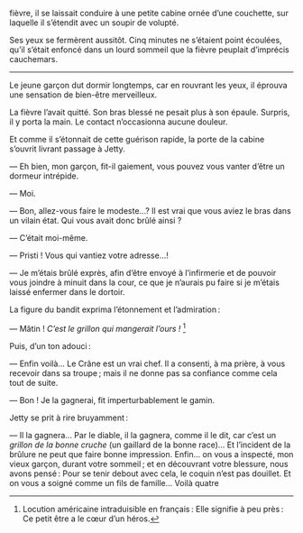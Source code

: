 fièvre, il se laissait conduire à une petite cabine ornée d’une couchette, sur laquelle il s’étendit avec un soupir de volupté.

Ses yeux se fermèrent aussitôt. Cinq minutes ne s’étaient point écoulées, qu’il s’était enfoncé dans un lourd sommeil que la fièvre peuplait d’imprécis cauchemars.

------

Le jeune garçon dut dormir longtemps, car en rouvrant les yeux, il
éprouva une sensation de bien-être merveilleux.

La fièvre l’avait quitté. Son bras blessé ne pesait plus à son épaule. Surpris, il y porta la main. Le contact n’occasionna aucune douleur.

Et comme il s’étonnait de cette guérison rapide, la porte de la cabine s’ouvrit livrant passage à Jetty.

— Eh bien, mon garçon, fit-il gaiement, vous pouvez vous vanter d’être
un dormeur intrépide.

— Moi.

— Bon, allez-vous faire le modeste...? Il est vrai que vous aviez le bras dans un vilain état. Qui vous avait donc brûlé ainsi ?

— C’était moi-même.

— Pristi ! Vous qui vantiez votre adresse...!

— Je m’étais brûlé exprès, afin d’être envoyé à l’infirmerie et de pouvoir vous joindre à minuit dans la cour, ce que je n’aurais pu faire si je m’étais laissé enfermer dans le dortoir.

La figure du bandit exprima l’étonnement et l’admiration :

— Mâtin ! _C’est le grillon qui mangerait l’ours !_ [^1]

Puis, d’un ton adouci :

— Enfin voilà... Le Crâne est un vrai chef. Il a consenti, à ma prière, à vous recevoir dans sa troupe ; mais il ne donne pas sa confiance comme cela tout de suite.

— Bon ! Je la gagnerai, fit imperturbablement le gamin.

Jetty se prit à rire bruyamment :

— Il la gagnera... Par le diable, il la gagnera, comme il le dit, car c’est un _grillon de la bonne cruche_ (un gaillard de la bonne race)... Et l’incident de la brûlure ne peut que faire bonne impression. Enfin... on vous a inspecté, mon vieux garçon, durant votre sommeil ; et en découvrant votre blessure, nous avons pensé : Pour se tenir debout avec cela, le coquin n’est pas douillet. Et on vous a soigné comme un fils de famille... Voilà quatre

[^1]: Locution américaine intraduisible en français : Elle signifie à peu près : Ce petit être a le cœur d’un héros.
